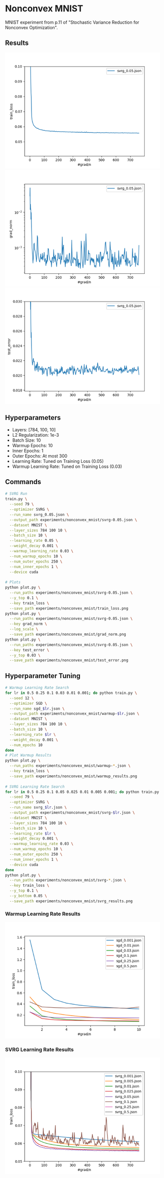 # Nonconvex MNIST

MNIST experiment from p.11 of "Stochastic Variance Reduction for Nonconvex Optimization".


## Results

![](train_loss.png)
![](grad_norm.png)
![](test_error.png)


## Hyperparameters

* Layers: [784, 100, 10]
* L2 Regularization: 1e-3
* Batch Size: 10
* Warmup Epochs: 10
* Inner Epochs: 1
* Outer Epochs: At most 300
* Learning Rate: Tuned on Training Loss (0.05)
* Warmup Learning Rate: Tuned on Training Loss (0.03)


## Commands
```bash
# SVRG Run
train.py \
  --seed 79 \
  --optimizer SVRG \
  --run_name svrg_0.05.json \
  --output_path experiments/nonconvex_mnist/svrg-0.05.json \
  --dataset MNIST \
  --layer_sizes 784 100 10 \
  --batch_size 10 \
  --learning_rate 0.05 \
  --weight_decay 0.001 \
  --warmup_learning_rate 0.03 \
  --num_warmup_epochs 10 \
  --num_outer_epochs 250 \
  --num_inner_epochs 1 \
  --device cuda

# Plots
python plot.py \
  --run_paths experiments/nonconvex_mnist/svrg-0.05.json \
  --y_top 0.1 \
  --key train_loss \
  --save_path experiments/nonconvex_mnist/train_loss.png
python plot.py \
  --run_paths experiments/nonconvex_mnist/svrg-0.05.json \
  --key grad_norm \
  --log_scale \
  --save_path experiments/nonconvex_mnist/grad_norm.png
python plot.py \
  --run_paths experiments/nonconvex_mnist/svrg-0.05.json \
  --key test_error \
  --y_top 0.03 \
  --save_path experiments/nonconvex_mnist/test_error.png
```


## Hyperparameter Tuning

```bash
# Warmup Learning Rate Search
for lr in 0.5 0.25 0.1 0.03 0.01 0.001; do python train.py \
  --seed 12 \
  --optimizer SGD \
  --run_name sgd_$lr.json \
  --output_path experiments/nonconvex_mnist/warmup-$lr.json \
  --dataset MNIST \
  --layer_sizes 784 100 10 \
  --batch_size 10 \
  --learning_rate $lr \
  --weight_decay 0.001 \
  --num_epochs 10
done
# Plot Warmup Results
python plot.py \
  --run_paths experiments/nonconvex_mnist/warmup-*.json \
  --key train_loss \
  --save_path experiments/nonconvex_mnist/warmup_results.png

# SVRG Learning Rate Search
for lr in 0.5 0.25 0.1 0.05 0.025 0.01 0.005 0.001; do python train.py \
  --seed 79 \
  --optimizer SVRG \
  --run_name svrg_$lr.json \
  --output_path experiments/nonconvex_mnist/svrg-$lr.json \
  --dataset MNIST \
  --layer_sizes 784 100 10 \
  --batch_size 10 \
  --learning_rate $lr \
  --weight_decay 0.001 \
  --warmup_learning_rate 0.03 \
  --num_warmup_epochs 10 \
  --num_outer_epochs 250 \
  --num_inner_epochs 1 \
  --device cuda
done
python plot.py \
  --run_paths experiments/nonconvex_mnist/svrg-*.json \
  --key train_loss \
  --y_top 0.1 \
  --y_bottom 0.05 \
  --save_path experiments/nonconvex_mnist/svrg_results.png
```

### Warmup Learning Rate Results
![Warmup Learning Rate](warmup_results.png "Warmup Learning Rate")

### SVRG Learning Rate Results
![SVRG Learning Rate](svrg_results.png "SVRG Learning Rate")
